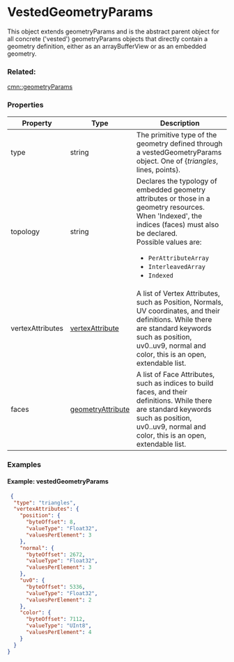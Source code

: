 # VestedGeometryParams

This object extends geometryParams and is the abstract parent object for all concrete ('vested') geometryParams objects that directly contain a geometry definition, either as an arrayBufferView or as an embedded geometry.

### Related:

[cmn::geometryParams](geometryParams.cmn.md)
### Properties

| Property | Type | Description |
| --- | --- | --- |
| type | string | The primitive type of the geometry defined through a vestedGeometryParams object. One of {*triangles*, lines, points}. |
| topology | string | Declares the typology of embedded geometry attributes or those in a geometry resources. When 'Indexed', the indices (faces) must also be declared.<div>Possible values are:<ul><li>`PerAttributeArray`</li><li>`InterleavedArray`</li><li>`Indexed`</li></ul></div> |
| vertexAttributes | [vertexAttribute](vertexAttribute.cmn.md) | A list of Vertex Attributes, such as Position, Normals, UV coordinates, and their definitions. While there are standard keywords such as position, uv0..uv9, normal and color, this is an open, extendable list. |
| faces | [geometryAttribute](geometryAttribute.cmn.md) | A list of Face Attributes, such as indices to build faces, and their definitions. While there are standard keywords such as position, uv0..uv9, normal and color, this is an open, extendable list. |

### Examples 

#### Example: vestedGeometryParams 

```json
 {
  "type": "triangles",
  "vertexAttributes": {
    "position": {
      "byteOffset": 8,
      "valueType": "Float32",
      "valuesPerElement": 3
    },
    "normal": {
      "byteOffset": 2672,
      "valueType": "Float32",
      "valuesPerElement": 3
    },
    "uv0": {
      "byteOffset": 5336,
      "valueType": "Float32",
      "valuesPerElement": 2
    },
    "color": {
      "byteOffset": 7112,
      "valueType": "UInt8",
      "valuesPerElement": 4
    }
  }
} 
```

